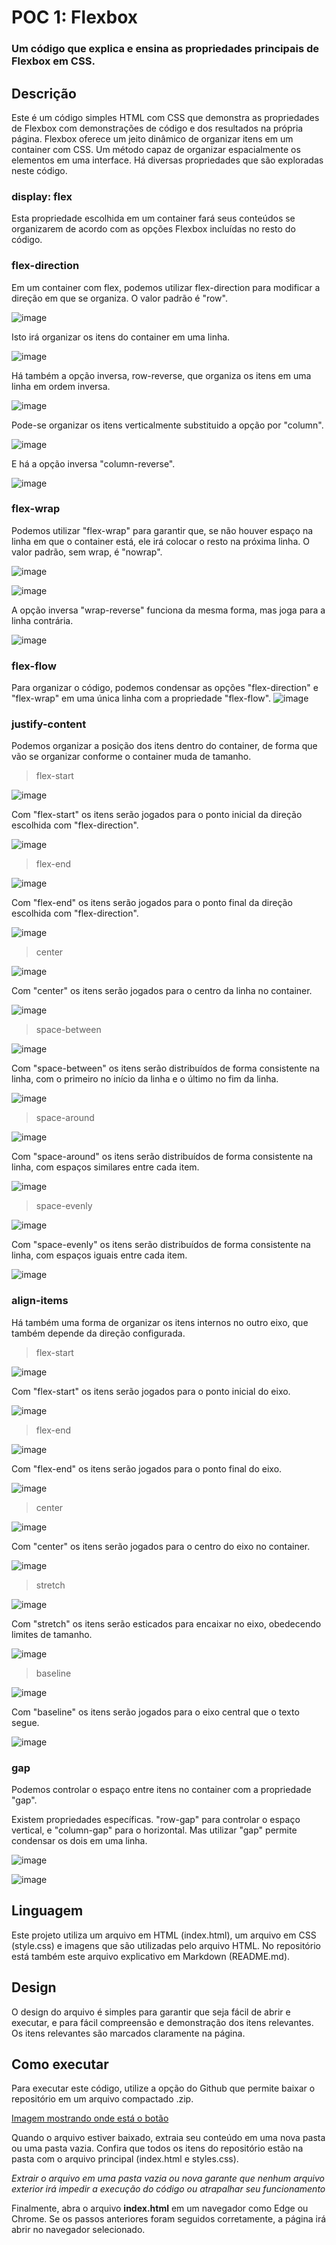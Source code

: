 # POC 1: Flexbox
### Um código que explica e ensina as propriedades principais de Flexbox em CSS.

## Descrição
Este é um código simples HTML com CSS que demonstra as propriedades de Flexbox com demonstrações de código e dos resultados na própria página.
Flexbox oferece um jeito dinâmico de organizar itens em um container com CSS. Um método capaz de organizar espacialmente os elementos em uma interface.
Há diversas propriedades que são exploradas neste código.

### display: flex
Esta propriedade escolhida em um container fará seus conteúdos se organizarem de acordo com as opções Flexbox incluídas no resto do código.

### flex-direction
Em um container com flex, podemos utilizar flex-direction para modificar a direção em que se organiza. O valor padrão é "row".

![image](flex_direction_row.png)

Isto irá organizar os itens do container em uma linha.

![image](readme_imagens/row.png)

Há também a opção inversa, row-reverse, que organiza os itens em uma linha em ordem inversa.

![image](readme_imagens/row-reverse.png)

Pode-se organizar os itens verticalmente substituido a opção por "column".

![image](readme_imagens/columnimg.png)

E há a opção inversa "column-reverse".

![image](readme_imagens/columnreverse.png)

### flex-wrap
Podemos utilizar "flex-wrap" para garantir que, se não houver espaço na linha em que o container está, ele irá colocar o resto na próxima linha. O valor padrão, sem wrap, é "nowrap".

![image](flexwrap.png)

![image](readme_imagens/flexwrapimg.png)

A opção inversa "wrap-reverse" funciona da mesma forma, mas joga para a linha contrária.

![image](readme_imagens/wrapreverseimg.png)

### flex-flow
Para organizar o código, podemos condensar as opções "flex-direction" e "flex-wrap" em uma única linha com a propriedade "flex-flow".
![image](flow2.png)

### justify-content
Podemos organizar a posição dos itens dentro do container, de forma que vão se organizar conforme o container muda de tamanho. 

> flex-start

![image](justify_start.png)

Com "flex-start" os itens serão jogados para o ponto inicial da direção escolhida com "flex-direction".

![image](readme_imagens/flexstart.png)

> flex-end

![image](justify_end.png)

Com "flex-end" os itens serão jogados para o ponto final da direção escolhida com "flex-direction".

![image](readme_imagens/flexend.png)

> center

![image](justify_center.png)

Com "center" os itens serão jogados para o centro da linha no container.

![image](readme_imagens/center.png)

> space-between

![image](justify_between.png)

Com "space-between" os itens serão distribuídos de forma consistente na linha, com o primeiro no início da linha e o último no fim da linha.

![image](readme_imagens/spacebetween.png)

> space-around

![image](justify_around.png)

Com "space-around" os itens serão distribuídos de forma consistente na linha, com espaços similares entre cada item.

![image](readme_imagens/spacearound.png)

> space-evenly

![image](justify_evenly.png)

Com "space-evenly" os itens serão distribuídos de forma consistente na linha, com espaços iguais entre cada item.

![image](readme_imagens/spaceevenly.png)

### align-items

Há também uma forma de organizar os itens internos no outro eixo, que também depende da direção configurada.

> flex-start

![image](align_start.png)

Com "flex-start" os itens serão jogados para o ponto inicial do eixo.

![image](readme_imagens/alignstart.png)

> flex-end

![image](align_end.png)

Com "flex-end" os itens serão jogados para o ponto final do eixo.

![image](readme_imagens/alignend.png)

> center

![image](align_center.png)

Com "center" os itens serão jogados para o centro do eixo no container.

![image](readme_imagens/aligncenter.png)

> stretch

![image](align_stretch.png)

Com "stretch" os itens serão esticados para encaixar no eixo, obedecendo limites de tamanho.

![image](readme_imagens/alignstretch.png)

> baseline

![image](align_base.png)

Com "baseline" os itens serão jogados para o eixo central que o texto segue.

![image](readme_imagens/alignbase.png)

### gap

Podemos controlar o espaço entre itens no container com a propriedade "gap".

Existem propriedades específicas. "row-gap" para controlar o espaço vertical, e "column-gap" para o horizontal. Mas utilizar "gap" permite condensar os dois em uma linha.

![image](gap.png)

![image](readme_imagens/gapimg.png)

## Linguagem
Este projeto utiliza um arquivo em HTML (index.html), um arquivo em CSS (style.css) e imagens que são utilizadas pelo arquivo HTML. No repositório está também este arquivo explicativo em Markdown (README.md).

## Design
O design do arquivo é simples para garantir que seja fácil de abrir e executar, e para fácil compreensão e demonstração dos itens relevantes. Os itens relevantes são marcados claramente na página.

## Como executar
Para executar este código, utilize a opção do Github que permite baixar o repositório em um arquivo compactado .zip.

[Imagem mostrando onde está o botão](https://prnt.sc/w8KYZsB4wUDH)

Quando o arquivo estiver baixado, extraia seu conteúdo em uma nova pasta ou uma pasta vazia. Confira que todos os itens do repositório estão na pasta com o arquivo principal (index.html e styles.css).

*Extrair o arquivo em uma pasta vazia ou nova garante que nenhum arquivo exterior irá impedir a execução do código ou atrapalhar seu funcionamento*

Finalmente, abra o arquivo __index.html__ em um navegador como Edge ou Chrome. Se os passos anteriores foram seguidos corretamente, a página irá abrir no navegador selecionado.
